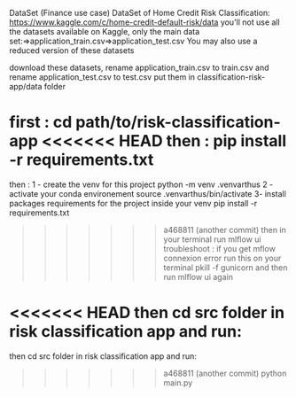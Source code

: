 
DataSet (Finance use case)
DataSet of Home Credit Risk Classification: https://www.kaggle.com/c/home-credit-default-risk/data
you'll not use all the datasets available on Kaggle, only the main data set:⇒application_train.csv⇒application_test.csv
You may also use a reduced version of these datasets

download these datasets, rename application_train.csv to train.csv
and rename application_test.csv to test.csv
put them in classification-risk-app/data folder


first : cd path/to/risk-classification-app
<<<<<<< HEAD
then : pip install -r requirements.txt
=======
then : 
1 - create the venv for this project
python -m venv .venvarthus
2 - activate your conda environement
source .venvarthus/bin/activate
3- install packages requirements for the project inside your venv
pip install -r requirements.txt

>>>>>>> a468811 (another commit)
then in your terminal run mlflow ui
troubleshoot : if you get mflow connexion error run this on your terminal 
pkill -f gunicorn
and then run mlflow ui again

<<<<<<< HEAD
then cd src folder in risk classification app and run:
=======
then 
cd src folder in risk classification app 
and run:
>>>>>>> a468811 (another commit)
python main.py
